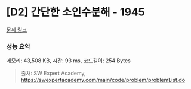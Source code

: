 # [D2] 간단한 소인수분해 - 1945 

[문제 링크](https://swexpertacademy.com/main/code/problem/problemDetail.do?contestProbId=AV5Pl0Q6ANQDFAUq) 

### 성능 요약

메모리: 43,508 KB, 시간: 93 ms, 코드길이: 254 Bytes



> 출처: SW Expert Academy, https://swexpertacademy.com/main/code/problem/problemList.do